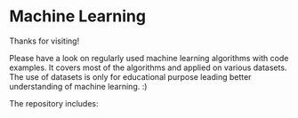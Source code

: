 # Machine Learning

Thanks for visiting!

Please have a look on regularly used machine learning algorithms with code examples. It covers most of the algorithms and applied on various datasets. The use of datasets is only for educational purpose leading better understanding of machine learning. :)


The repository includes:
